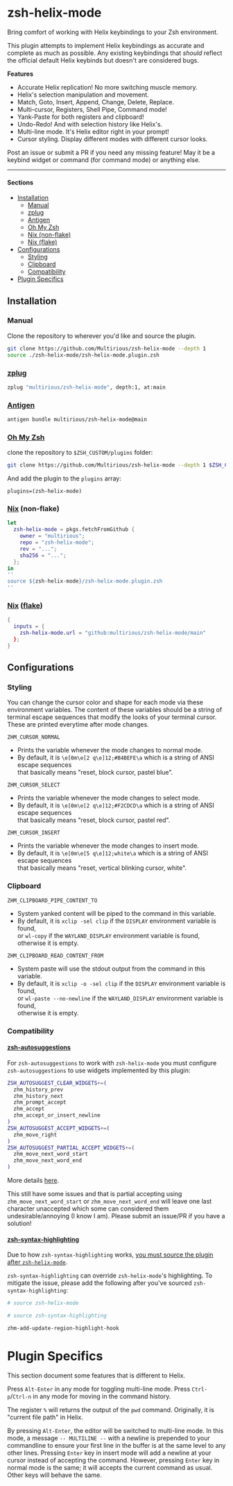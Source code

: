 # zsh-helix-mode
Bring comfort of working with Helix keybindings to your Zsh environment.

This plugin attempts to implement Helix keybindings as accurate and complete
as much as possible.
Any existing keybindings that *should* reflect the official default Helix keybinds but doesn't are considered bugs.

**Features**
- Accurate Helix replication! No more switching muscle memory.
- Helix's selection manipulation and movement.
- Match, Goto, Insert, Append, Change, Delete, Replace.
- Multi-cursor, Registers, Shell Pipe, Command mode!
- Yank-Paste for both registers and clipboard!
- Undo-Redo! And with selection history like Helix's.
- Multi-line mode. It's Helix editor right in your prompt!
- Cursor styling. Display different modes with different cursor looks.

Post an issue or submit a PR if you need any missing feature! May it be a keybind widget or command (for command mode) or anything else.

---

#### Sections
- [Installation](#Installation)
  - [Manual](#manual)
  - [zplug](#zplug)
  - [Antigen](#antigen)
  - [Oh My Zsh](#oh-my-zsh)
  - [Nix (non-flake)](#nix-non-flake)
  - [Nix (flake)](#nix-flake)
- [Configurations](#configurations)
  - [Styling](#styling)
  - [Clipboard](#clipboard)
  - [Compatibility](#compatibility)
- [Plugin Specifics](#plugin-specifics)

## Installation

### Manual

Clone the repository to wherever you'd like and source the plugin.
```sh
git clone https://github.com/Multirious/zsh-helix-mode --depth 1
source ./zsh-helix-mode/zsh-helix-mode.plugin.zsh
```

### [zplug](https://github.com/zplug/zplug)

```sh
zplug "multirious/zsh-helix-mode", depth:1, at:main
```

### [Antigen](https://github.com/zsh-users/antigen)

```sh
antigen bundle multirious/zsh-helix-mode@main
```

### [Oh My Zsh](https://github.com/ohmyzsh)

clone the repository to `$ZSH_CUSTOM/plugins` folder:
```sh
git clone https://github.com/Multirious/zsh-helix-mode --depth 1 $ZSH_CUSTOM/plugins/zsh-helix-mode
```
And add the plugin to the `plugins` array:
```
plugins=(zsh-helix-mode)
```

### [Nix](https://nixos.org/) (non-flake)
```nix
let
  zsh-helix-mode = pkgs.fetchFromGithub {
    owner = "multirious";
    repo = "zsh-helix-mode";
    rev = "...";
    sha256 = "...";
  };
in
''
source ${zsh-helix-mode}/zsh-helix-mode.plugin.zsh
''
```

### [Nix](https://nixos.org/) ([flake](https://nix.dev/concepts/flakes.html))
```nix
{
  inputs = {
    zsh-helix-mode.url = "github:multirious/zsh-helix-mode/main"
  };
}
```

## Configurations

### Styling

You can change the cursor color and shape for each mode via these environment variables.
The content of these variables should be a string of terminal escape sequences that modify the looks of your terminal cursor.
These are printed everytime after mode changes.


`ZHM_CURSOR_NORMAL`
- Prints the variable whenever the mode changes to normal mode.
- By default, it is `\e[0m\e[2 q\e]12;#B4BEFE\a` which is a string of ANSI escape sequences<br/>
that basically means "reset, block cursor, pastel blue".

`ZHM_CURSOR_SELECT`
- Prints the variable whenever the mode changes to select mode.
- By default, it is `\e[0m\e[2 q\e]12;#F2CDCD\a` which is a string of ANSI escape sequences<br/>
that basically means "reset, block cursor, pastel red".

`ZHM_CURSOR_INSERT`
- Prints the variable whenever the mode changes to insert mode.
- By default, it is `\e[0m\e[5 q\e]12;white\a` which is a string of ANSI escape sequences<br/>
that basically means "reset, vertical blinking cursor, white".

### Clipboard

`ZHM_CLIPBOARD_PIPE_CONTENT_TO`
- System yanked content will be piped to the command in this variable.
- By default, it is `xclip -sel clip` if the `DISPLAY` environment variable is found,<br/>
or `wl-copy` if the `WAYLAND_DISPLAY` environment variable is found,<br/>
otherwise it is empty.


`ZHM_CLIPBOARD_READ_CONTENT_FROM`
- System paste will use the stdout output from the command in this variable.
- By default, it is `xclip -o -sel clip` if the `DISPLAY` environment variable is found,<br/>
or `wl-paste --no-newline` if the `WAYLAND_DISPLAY` environment variable is found,<br/>
otherwise it is empty.

### Compatibility

#### [zsh-autosuggestions](https://github.com/zsh-users/zsh-autosuggestions?tab=readme-ov-file#widget-mapping)
For `zsh-autosuggestions` to work with `zsh-helix-mode` you must configure `zsh-autosuggestions`
to use widgets implemented by this plugin:
```zsh
ZSH_AUTOSUGGEST_CLEAR_WIDGETS+=(
  zhm_history_prev
  zhm_history_next
  zhm_prompt_accept
  zhm_accept
  zhm_accept_or_insert_newline
)
ZSH_AUTOSUGGEST_ACCEPT_WIDGETS+=(
  zhm_move_right
)
ZSH_AUTOSUGGEST_PARTIAL_ACCEPT_WIDGETS+=(
  zhm_move_next_word_start
  zhm_move_next_word_end
)
```
More details [here](https://github.com/zsh-users/zsh-autosuggestions?tab=readme-ov-file#widget-mapping).

This still have some issues and that is partial accepting using `zhm_move_next_word_start` or `zhm_move_next_word_end`
will leave one last character unaccepted which some can considered them undesirable/annoying (I know I am).
Please submit an issue/PR if you have a solution!

#### [zsh-syntax-highlighting](https://github.com/zsh-users/zsh-syntax-highlighting)
Due to how `zsh-syntax-highlighting` works,
[you must source the plugin after `zsh-helix-mode`](https://github.com/zsh-users/zsh-syntax-highlighting?tab=readme-ov-file#why-must-zsh-syntax-highlightingzsh-be-sourced-at-the-end-of-the-zshrc-file).

`zsh-syntax-highlighting` can override `zsh-helix-mode`'s highlighting. To
mitigate the issue, please add the following after you've sourced `zsh-syntax-highlighting`:
```zsh
# source zsh-helix-mode

# source zsh-syntax-highlighting

zhm-add-update-region-highlight-hook
```

# Plugin Specifics
This section document some features that is different to Helix.

Press `Alt-Enter` in any mode for toggling multi-line mode.
Press `Ctrl-p`/`Ctrl-n` in any mode for moving in the command history.

The register `%` will returns the output of the `pwd` command. Originally, it is "current file path" in Helix.

By pressing `Alt-Enter`, the editor will be switched to multi-line mode.
In this mode, a message `-- MULTILINE --` with a newline is prepended to your
commandline to ensure your first line in the buffer is at the same level
to any other lines. Pressing `Enter` key in insert mode will add a newline
at your cursor instead of accepting the command. However, pressing `Enter`
key in normal mode is the same; it will accepts the current command as usual.
Other keys will behave the same.
